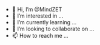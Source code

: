 - 👋 Hi, I’m @MindZET
- 👀 I’m interested in ...
- 🌱 I’m currently learning ...
- 💞️ I’m looking to collaborate on ...
- 📫 How to reach me ...

<!---
MindZET/MindZET is a ✨ special ✨ repository because its `README.md` (this file) appears on your GitHub profile.
You can click the Preview link to take a look at your changes.
--->
